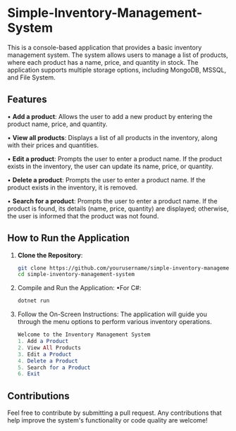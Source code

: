 # Simple-Inventory-Management-System
This is a console-based application that provides a basic inventory management system. The system allows users to manage a list of products, where each product has a name, price, and quantity in stock. The application supports multiple storage options, including MongoDB, MSSQL, and File System.

## Features

•	**Add a product**: Allows the user to add a new product by entering the product name, price, and quantity.

•	**View all products**: Displays a list of all products in the inventory, along with their prices and quantities.

•	**Edit a product**: Prompts the user to enter a product name. If the product exists in the inventory, the user can update its name, price, or quantity.

•	**Delete a product**: Prompts the user to enter a product name. If the product exists in the inventory, it is removed.

•	**Search for a product**: Prompts the user to enter a product name. If the product is found, its details (name, price, quantity) are displayed; otherwise, the user is informed that the product was not found.

## How to Run the Application

1. **Clone the Repository**:
   ```bash
   git clone https://github.com/yourusername/simple-inventory-management-system.git
   cd simple-inventory-management-system
2. Compile and Run the Application:
   •For C#:
   ```bash
   dotnet run
3. Follow the On-Screen Instructions: The application will guide you through the menu options to perform various inventory operations.
   ```mathematica
   Welcome to the Inventory Management System
   1. Add a Product
   2. View All Products
   3. Edit a Product
   4. Delete a Product
   5. Search for a Product
   6. Exit
## Contributions
Feel free to contribute by submitting a pull request. Any contributions that help improve the system's functionality or code quality are welcome!
